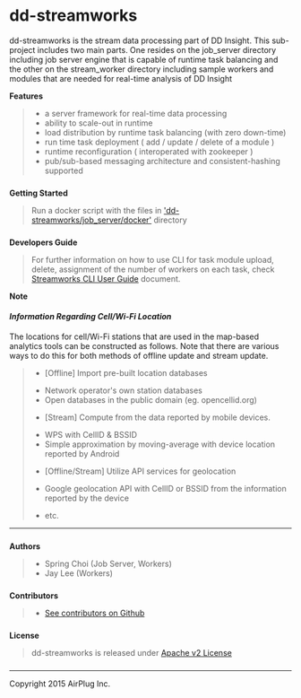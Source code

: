 

dd-streamworks
===

dd-streamworks is the stream data processing part of DD Insight. This sub-project includes two main parts. One resides on the job_server directory including job server engine that is capable of  runtime task balancing and the other on the stream_worker directory including sample workers and modules that are needed for real-time analysis of DD Insight

**Features**
> - a server framework for real-time data processing
> - ability to scale-out in runtime
> - load distribution by runtime task balancing (with zero down-time)
> - run time task deployment ( add / update / delete of a module )
> - runtime reconfiguration ( interoperated with zookeeper )
> - pub/sub-based messaging architecture and consistent-hashing supported


### 
**Getting Started**
> Run a docker script with the files in ['dd-streamworks/job_server/docker']() directory

### 
**Developers Guide**
> For further information on how to use CLI for task module upload, delete, assignment of the number of workers on each task, check [Streamworks CLI User Guide](http://github.com/ddinsight/dd-streamworks) document.

**Note**
#### *Information Regarding Cell/Wi-Fi Location*
The locations for cell/Wi-Fi stations that are used in the map-based analytics tools can be constructed as follows. Note that there are various ways to do this for both methods of offline update and stream update.
> - [Offline] Import pre-built location databases
>  * Network operator's own station databases
>  * Open databases in the public domain (eg. opencellid.org) 
> - [Stream] Compute from the data reported by mobile devices. 
>  * WPS with CellID & BSSID
>  * Simple approximation by moving-average with device location reported by Android
> - [Offline/Stream] Utilize API services for geolocation 
>  * Google geolocation API with CellID or BSSID from the information reported by the device
> - etc.

---
### 
**Authors**
> - Spring Choi (Job Server, Workers)
> - Jay Lee (Workers)

### 
**Contributors**
> - [See contributors on Github](http://)

### 
**License**
> dd-streamworks is released under [Apache v2 License](http://)


### 

----------




Copyright 2015 AirPlug Inc.